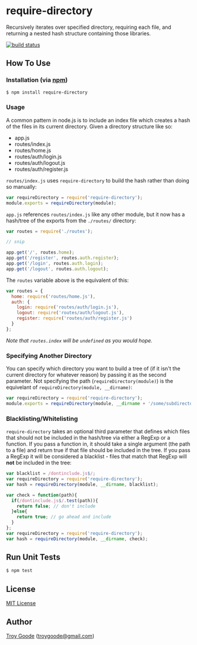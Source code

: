 # require-directory

Recursively iterates over specified directory, requiring each file, and returning a nested hash structure containing those libraries.

[![build status](https://secure.travis-ci.org/TroyGoode/node-require-directory.png)](http://travis-ci.org/TroyGoode/node-require-directory)

## How To Use

### Installation (via [npm](https://npmjs.org/package/require-directory))

```bash
$ npm install require-directory
```

### Usage

A common pattern in node.js is to include an index file which creates a hash of the files in its current directory. Given a directory structure like so:

* app.js
* routes/index.js
* routes/home.js
* routes/auth/login.js
* routes/auth/logout.js
* routes/auth/register.js

`routes/index.js` uses `require-directory` to build the hash rather than doing so manually:

```javascript
var requireDirectory = require('require-directory');
module.exports = requireDirectory(module);
```

`app.js` references `routes/index.js` like any other module, but it now has a hash/tree of the exports from the `./routes/` directory:

```javascript
var routes = require('./routes');

// snip

app.get('/', routes.home);
app.get('/register', routes.auth.register);
app.get('/login', routes.auth.login);
app.get('/logout', routes.auth.logout);
```

The `routes` variable above is the equivalent of this:

```javascript
var routes = {
  home: require('routes/home.js'),
  auth: {
    login: require('routes/auth/login.js'),
    logout: require('routes/auth/logout.js'),
    register: require('routes/auth/register.js')
  }
};
```

*Note that `routes.index` will be `undefined` as you would hope.*

### Specifying Another Directory

You can specify which directory you want to build a tree of (if it isn't the current directory for whatever reason) by passing it as the second parameter. Not specifying the path (`requireDirectory(module)`) is the equivelant of `requireDirectory(module, __dirname)`:

```javascript
var requireDirectory = require('require-directory');
module.exports = requireDirectory(module, __dirname + '/some/subdirectory');
```

### Blacklisting/Whitelisting

`require-directory` takes an optional third parameter that defines which files that should not be included in the hash/tree via either a RegExp or a function. If you pass a function in, it should take a single argument (the path to a file) and return true if that file should be included in the tree. If you pass a RegExp it will be considered a blacklist - files that match that RegExp will **not** be included in the tree:

```javascript
var blacklist = /dontinclude.js$/;
var requireDirectory = require('require-directory');
var hash = requireDirectory(module, __dirname, blacklist);
```

```javascript
var check = function(path){
  if(/dontinclude.js$/.test(path)){
    return false; // don't include
  }else{
    return true; // go ahead and include
  }
};
var requireDirectory = require('require-directory');
var hash = requireDirectory(module, __dirname, check);
```

## Run Unit Tests

```bash
$ npm test
```

## License

[MIT License](http://www.opensource.org/licenses/mit-license.php)

## Author

[Troy Goode](https://github.com/TroyGoode) ([troygoode@gmail.com](mailto:troygoode@gmail.com))
